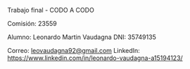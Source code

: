 Trabajo final - CODO A CODO

Comisión: 23559 

Alumno: Leonardo Martin Vaudagna
DNI: 35749135

Correo: leovaudagna92@gmail.com
LinkedIn: https://www.linkedin.com/in/leonardo-vaudagna-a15194123/
